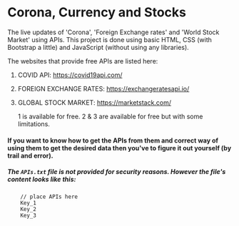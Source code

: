 # Corona, Currency and Stocks

The live updates of 'Corona', 'Foreign Exchange rates' and 'World Stock Market' using APIs. This project is done using basic HTML, CSS (with Bootstrap a little) and JavaScript (without using any libraries).

The websites that provide free APIs are listed here: 
1. COVID API: https://covid19api.com/
2. FOREIGN EXCHANGE RATES: https://exchangeratesapi.io/
3. GLOBAL STOCK MARKET: https://marketstack.com/

    1 is available for free.
    2 & 3 are available for free but with some limitations.

#### If you want to know how to get the APIs from them and correct way of using them to get the desired data then you've to figure it out yourself (by trail and error).

##### The `APIs.txt` file is not provided for security reasons. However the file's content looks like this:

        // place APIs here
        Key_1
        Key_2
        Key_3
